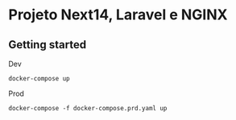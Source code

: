 # Projeto Next14, Laravel e NGINX

## Getting started

Dev

```
docker-compose up
```

Prod

```
docker-compose -f docker-compose.prd.yaml up
```
